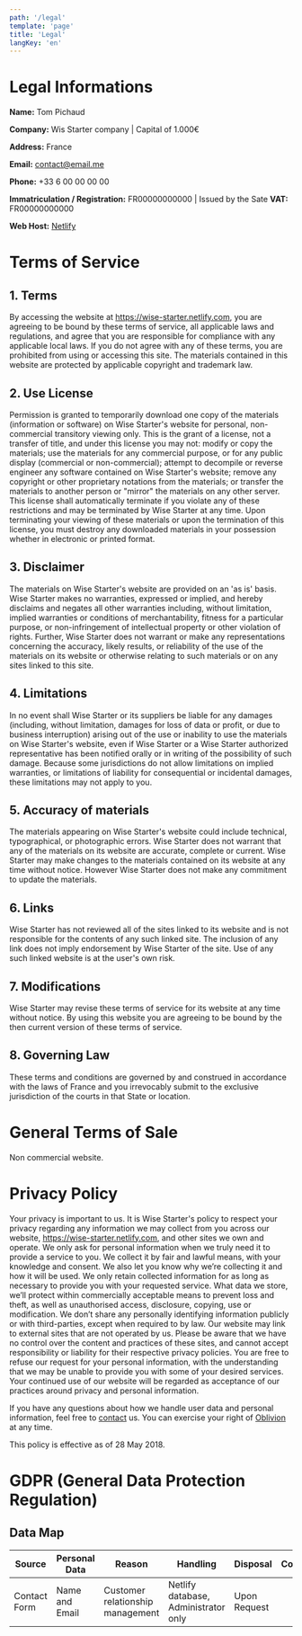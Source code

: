 ```yaml
---
path: '/legal'
template: 'page'
title: 'Legal'
langKey: 'en'
---
```

# Legal Informations

**Name:** Tom Pichaud

**Company:** Wis Starter company | Capital of 1.000€

**Address:** France

**Email:** contact@email.me

**Phone:** +33 6 00 00 00 00

**Immatriculation / Registration:** FR00000000000 | Issued by the Sate
**VAT:** FR00000000000

**Web Host:** [Netlify](https://www.netlify.com)

# Terms of Service

## 1. Terms

By accessing the website at https://wise-starter.netlify.com, you are agreeing to be bound by these terms of service, all applicable laws and regulations, and agree that you are responsible for compliance with any applicable local laws. If you do not agree with any of these terms, you are prohibited from using or accessing this site. The materials contained in this website are protected by applicable copyright and trademark law.

## 2. Use License

Permission is granted to temporarily download one copy of the materials (information or software) on Wise Starter's website for personal, non-commercial transitory viewing only. This is the grant of a license, not a transfer of title, and under this license you may not:
modify or copy the materials;
use the materials for any commercial purpose, or for any public display (commercial or non-commercial);
attempt to decompile or reverse engineer any software contained on Wise Starter's website;
remove any copyright or other proprietary notations from the materials; or
transfer the materials to another person or "mirror" the materials on any other server.
This license shall automatically terminate if you violate any of these restrictions and may be terminated by Wise Starter at any time. Upon terminating your viewing of these materials or upon the termination of this license, you must destroy any downloaded materials in your possession whether in electronic or printed format.

## 3. Disclaimer

The materials on Wise Starter's website are provided on an 'as is' basis. Wise Starter makes no warranties, expressed or implied, and hereby disclaims and negates all other warranties including, without limitation, implied warranties or conditions of merchantability, fitness for a particular purpose, or non-infringement of intellectual property or other violation of rights.
Further, Wise Starter does not warrant or make any representations concerning the accuracy, likely results, or reliability of the use of the materials on its website or otherwise relating to such materials or on any sites linked to this site.

## 4. Limitations

In no event shall Wise Starter or its suppliers be liable for any damages (including, without limitation, damages for loss of data or profit, or due to business interruption) arising out of the use or inability to use the materials on Wise Starter's website, even if Wise Starter or a Wise Starter authorized representative has been notified orally or in writing of the possibility of such damage. Because some jurisdictions do not allow limitations on implied warranties, or limitations of liability for consequential or incidental damages, these limitations may not apply to you.

## 5. Accuracy of materials

The materials appearing on Wise Starter's website could include technical, typographical, or photographic errors. Wise Starter does not warrant that any of the materials on its website are accurate, complete or current. Wise Starter may make changes to the materials contained on its website at any time without notice. However Wise Starter does not make any commitment to update the materials.

## 6. Links

Wise Starter has not reviewed all of the sites linked to its website and is not responsible for the contents of any such linked site. The inclusion of any link does not imply endorsement by Wise Starter of the site. Use of any such linked website is at the user's own risk.

## 7. Modifications

Wise Starter may revise these terms of service for its website at any time without notice. By using this website you are agreeing to be bound by the then current version of these terms of service.

## 8. Governing Law

These terms and conditions are governed by and construed in accordance with the laws of France and you irrevocably submit to the exclusive jurisdiction of the courts in that State or location.

# General Terms of Sale

Non commercial website.

# Privacy Policy

Your privacy is important to us. It is Wise Starter's policy to respect your privacy regarding any information we may collect from you across our website, https://wise-starter.netlify.com, and other sites we own and operate.
We only ask for personal information when we truly need it to provide a service to you. We collect it by fair and lawful means, with your knowledge and consent. We also let you know why we’re collecting it and how it will be used.
We only retain collected information for as long as necessary to provide you with your requested service. What data we store, we’ll protect within commercially acceptable means to prevent loss and theft, as well as unauthorised access, disclosure, copying, use or modification.
We don’t share any personally identifying information publicly or with third-parties, except when required to by law.
Our website may link to external sites that are not operated by us. Please be aware that we have no control over the content and practices of these sites, and cannot accept responsibility or liability for their respective privacy policies.
You are free to refuse our request for your personal information, with the understanding that we may be unable to provide you with some of your desired services.
Your continued use of our website will be regarded as acceptance of our practices around privacy and personal information.

If you have any questions about how we handle user data and personal information, feel free to [contact](/contact) us.
You can exercise your right of [Oblivion](/obliviate) at any time.

This policy is effective as of 28 May 2018.

# GDPR (General Data Protection Regulation)

## Data Map

| Source | Personal Data | Reason | Handling | Disposal | Consent |
| --- | --- | --- | --- | --- |:---:|
| Contact Form | Name and Email | Customer relationship management | Netlify database, Administrator only | Upon Request | ✓ |
